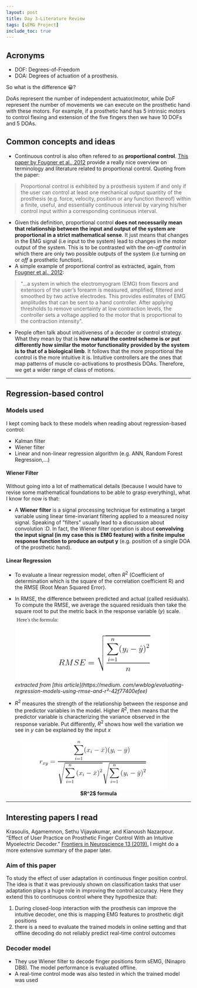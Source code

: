```yaml
---
layout: post
title: Day 3-Literature Review
tags: [sEMG Project]
include_toc: true
---
```


## Acronyms
- DOF: Degrees-of-Freedom
- DOA: Degrees of actuation of a prosthesis. 

So what is the difference 😀? 

DoAs represent the number of independent actuator/motor, while DoF 
represent the number of movements we can execute on the prosthetic hand with these motors. For example, if a 
prosthetic hand has 5 intrinsic motors to control flexing and extension of the five fingers then we have 10 DOFs and 5 DOAs.


## Common concepts and ideas
- Continuous control is also often refered to as **proportional control**. [This paper by Fougner et al., 2012](https://ieeexplore.ieee.org/document/6205630) provide a 
  really nice overview on terminology and literature related to proportional control. Quoting from the paper:
>Proportional control is exhibited by a prosthesis system if and only if the user can control at least one 
  mechanical output quantity of the prosthesis (e.g. force, velocity, position or any function thereof) within a finite, useful, and essentially continuous interval by varying his/her control input within a corresponding continuous interval.
- Given this definition, proportional control **does not necessarily mean that relationship between the input and 
  output of the 
  system are proportional in a strict mathematical sense**. It just means that changes in the EMG signal (i.e input to 
  the system) lead to changes in the motor output of the system. This is to be contrasted with the *on-off control* 
  in which there are only two possible outputs of the system (i.e turning *on* or *off* a prosthetic function). 
- A simple example of 
  proportional control as extracted, again, from [Fougner et al., 2012](https://ieeexplore.ieee.org/document/6205630):
> "...a system in which the electromyogram (EMG) from flexors and extensors of the user’s forearm is measured, 
> amplified, filtered and smoothed by two active electrodes. This provides estimates of EMG amplitudes that can be sent to a hand controller. After applying thresholds to remove uncertainty at low contraction levels, the controller sets a voltage applied to the motor that is proportional to the contraction intensity".

- People often talk about intuitiveness of a decoder or control strategy. What they mean by that is **how 
  natural the control scheme is or put differently how similar the motor functionality provided by the system is to 
  that of a biological limb**. It 
  follows that the more 
  proportional the control is the 
  more 
  intuitive it 
  is. 
  Intuitive 
  controllers are the ones that map patterns of muscle co-activations to prosthesis DOAs. Therefore, we get a wider 
  range of class of motions.

----
## Regression-based control
### Models used
I kept coming back to these models when reading about regression-based control:
- Kalman filter
- Wiener filter
- Linear and non-linear regression algorithm (e.g. ANN, Random Forest Regression,...)

#### Wiener Filter
Without going into a lot of mathematical details (because I would have to revise some mathematical foundations to be 
able to grasp everything), what I know for now is that:
- A **Wiener filter** is a signal processing technique for estimating a target variable using linear time-invariant 
  filtering applied to a measured noisy signal. Speaking of "filters" usually lead to a discussion about convolution 
  :D. In fact, the Wiener filter operation is about **convolving the input signal (in my case this is EMG feature) with 
  a finite impulse response function to produce an output y** (e.g. position of a single DOA of the prosthetic hand).

#### Linear Regression
- To evaluate a linear regression model, often $R^2$ (Coefficient of determination which is the square of the 
  correlation coefficient R) and the RMSE (Root Mean Squared Error).
- In RMSE, the difference between predicted and actual (called residuals). To compute the RMSE, we average the 
  squared residuals then take the square root to put the metric back in the response variable ($y$) scale.
<img src="/blog/figures/rmse_formula.png" alt="drawing" width="420"/>*extracted from [this article](https://medium.
  com/wwblog/evaluating-regression-models-using-rmse-and-r²-42f77400efee)*

- $R^2$ measures the strength of the relationship between the response and the 
  predictor variables in the model. 
  Higher $R^2$, then means that the predictor variable is characterizing the variance observed in the response 
  variable. Put differently, $R^2$ shows how well the variation we see in $y$ can be explained by the input $x$
<figure>
<img src="/blog/figures/r2_formula.png" alt="drawing" width="400"/>
<figcaption align = "center"><b>$R^2$ formula</b></figcaption>
</figure>


----
## Interesting papers I read
Krasoulis, Agamemnon, Sethu Vijayakumar, and Kianoush Nazarpour. “Effect of User Practice on Prosthetic Finger 
Control With an Intuitive Myoelectric Decoder.” [Frontiers in Neuroscience 13 (2019).](https://www.frontiersin.org/article/10.3389/fnins.2019.00891)
I might do a more extensive summary of the paper later.

### Aim of this paper
To study the effect of user adaptation in continuous finger position control. The idea is that it was previously 
  shown on classification tasks that user adaptation plays a huge role in improving the control accuracy. Here they 
  extend this to continuous control where they hypothesize that:
  1. During closed-loop interaction with the prosthesis can improve the intuitive decoder, one this is mapping EMG 
     features to prosthetic digit positions 
  2. there is a need to evaluate the trained models in online setting and that offline decoding do not reliably 
   predict real-time control outcomes

### Decoder model
- They use Wiener filter to decode finger positions form sEMG, (Ninapro DB8). The model performance is evaluated 
  offline.
- A real-time control mode was also tested in which the trained model was used